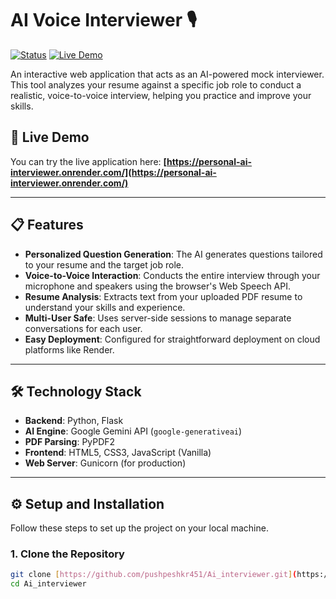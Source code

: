 # AI Voice Interviewer 🎙️

[![Status](https://img.shields.io/badge/status-live-success.svg)](https://personal-ai-interviewer.onrender.com/) [![Live Demo](https://img.shields.io/badge/live_demo-online-brightgreen)](https://personal-ai-interviewer.onrender.com/)

An interactive web application that acts as an AI-powered mock interviewer. This tool analyzes your resume against a specific job role to conduct a realistic, voice-to-voice interview, helping you practice and improve your skills.

## 🚀 Live Demo

You can try the live application here:
**[https://personal-ai-interviewer.onrender.com/](https://personal-ai-interviewer.onrender.com/)**



***
## 📋 Features

-   **Personalized Question Generation**: The AI generates questions tailored to your resume and the target job role.
-   **Voice-to-Voice Interaction**: Conducts the entire interview through your microphone and speakers using the browser's Web Speech API.
-   **Resume Analysis**: Extracts text from your uploaded PDF resume to understand your skills and experience.
-   **Multi-User Safe**: Uses server-side sessions to manage separate conversations for each user.
-   **Easy Deployment**: Configured for straightforward deployment on cloud platforms like Render.

***
## 🛠️ Technology Stack

-   **Backend**: Python, Flask
-   **AI Engine**: Google Gemini API (`google-generativeai`)
-   **PDF Parsing**: PyPDF2
-   **Frontend**: HTML5, CSS3, JavaScript (Vanilla)
-   **Web Server**: Gunicorn (for production)

***
## ⚙️ Setup and Installation

Follow these steps to set up the project on your local machine.

### 1. Clone the Repository
```bash
git clone [https://github.com/pushpeshkr451/Ai_interviewer.git](https://github.com/pushpeshkr451/Ai_interviewer.git)
cd Ai_interviewer
